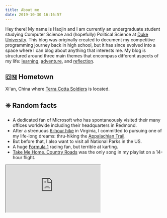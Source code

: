 ```yaml
---
title: About me
date: 2019-10-30 16:16:57
---
```


Hey there! My name is Haojin and I am currently an undergraduate student studying Computer Science and (hopefully) Political Science at [Duke University](https://duke.edu). This blog was originally created to document my competitive programming journey back in high school, but it has since evolved into a space where I can blog about anything that interests me. My blog is structured around three main themes that encompass different aspects of my life: [learning](/categories), [adventure](/categories), and [reflection](/categories).


## 🇨🇳 Hometown

Xi'an, China where [Terra Cotta Soldiers](https://en.wikipedia.org/wiki/Terracotta_Army) is located.

## ✳️ Random facts
- A dedicated fan of Microsoft who has spontaneously visited their many offices worldwide including their headquarters in Redmond.
- After a strenuous [6-hour hike](https://www.alltrails.com/trail/us/virginia/old-rag-mountain-loop-trail) in Virginia, I committed to pursuing one of my life-long dreams: thru-hiking the [Appalachian Trail](https://appalachiantrail.org/explore/hike-the-a-t/thru-hiking/).
- But before that, I also want to visit all National Parks in the US.
- A huge [Formula 1](https://www.formula1.com) racing fan, but terrible at karting.
- [Take Me Home, Country Roads](https://www.youtube.com/watch?v=1vrEljMfXYo) was the only song in my playlist on a 14-hour flight.


<iframe class='travel-map' src="https://www.google.com/maps/d/embed?mid=1L2dKO2TeFYqOxS-D2z42bYfRxrc6w4Q&ehbc=2E312F"></iframe>
